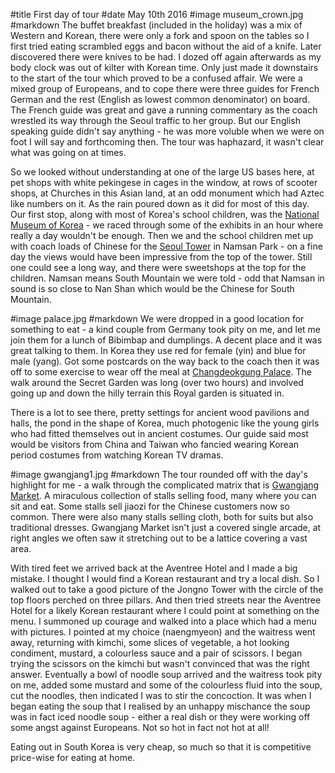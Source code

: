 #title First day of tour
#date May 10th 2016
#image museum_crown.jpg
#markdown
The buffet breakfast (included in the holiday) was a mix of Western and Korean, there were only a fork
and spoon on the tables so I first tried eating scrambled eggs and bacon without the aid of a knife.
Later discovered there were knives to be had. I dozed off again afterwards as my body clock was out of
kilter with Korean time. Only just made it downstairs to the start of the tour which proved to be a
confused affair. We were a mixed group of Europeans, and to cope there were three guides for French
German and the rest (English as lowest common denominator) on board. The French guide was great and
gave a running commentary as the coach wrestled its way through the Seoul traffic to her group. But our
English speaking guide didn't say anything - he was more voluble when we were on foot I will say and
forthcoming then. The tour was haphazard, it wasn't clear what was going on at times.

So we looked without understanding at one of the large US bases here, at pet shops with white pekingese
in cages in the window, at rows of scooter shops, at Churches in this Asian land, at an odd monument
which had Aztec like numbers on it. As the rain poured down as it did for most of this day. Our first
stop, along with most of Korea's school children, was the
[National Museum of Korea](http://www.museum.go.kr/site/eng/home) - we raced through some of the
exhibits in an hour where really a day wouldn't be enough. Then we and the school children met up
with coach loads of Chinese for the [Seoul Tower](http://www.nseoultower.co.kr/eng/) in Namsan Park -
on a fine day the views would have been impressive from the top of the tower. Still one could see a
long way, and there were sweetshops at the top for the children. Namsan means South Mountain we were
told - odd that Namsan in sound is so close to Nan Shan which would be the Chinese for South Mountain.

#image palace.jpg
#markdown
We were dropped in a good location for something to eat - a kind couple from Germany took pity on me,
and let me join them for a lunch of Bibimbap and dumplings. A decent place and it was great talking to
them. In Korea they use red for female (yin) and blue for male (yang). Got some postcards on the way
back to the coach then it was off to some exercise to wear off the meal at
[Changdeokgung Palace](http://cdg.go.kr/eng/). The walk around the Secret Garden was
long (over two hours) and involved going up and down the hilly terrain this Royal garden is situated in.

There is a lot to see there, pretty settings for ancient wood pavilions and halls, the pond in the
shape of Korea, much photogenic like the young girls who had fitted themselves out in ancient costumes.
Our guide said most would be visitors from China and Taiwan who fancied wearing Korean period costumes
from watching Korean TV dramas.

#image gwangjang1.jpg
#markdown
The tour rounded off with the day's highlight for me - a walk through the complicated matrix that is
[Gwangjang Market](http://english.visitkorea.or.kr/enu/SHP/SH_EN_7_2.jsp?cid=273761).
A miraculous collection of stalls selling food, many where you can sit and eat. Some
stalls sell jiaozi for the Chinese customers now so common. There were also many stalls selling cloth, both
for suits but also traditional dresses. Gwangjang Market isn't just a covered single arcade, at right
angles we often saw it stretching out to be a lattice covering a vast area.

With tired feet we arrived back at the Aventree Hotel and I made a big mistake. I thought I would
find a Korean restaurant and try a local dish. So I walked out to take a good picture of the Jongno
Tower with the circle of the top floors perched on three pillars. And then tried streets near the
Aventree Hotel for a likely Korean restaurant where I could point at something on the menu.
I summoned up courage and walked into a place which had a menu with pictures. I pointed at my choice
(naengmyeon) and the waitress went away, returning with kimchi, some slices of vegetable, a hot
looking condiment, mustard, a colourless sauce and a pair of scissors. I began trying the
scissors on the kimchi but wasn't convinced that was the right answer. Eventually a bowl of
noodle soup arrived and the waitress took pity on me, added some mustard and some of the
colourless fluid into the soup, cut the noodles, then indicated I was to stir the concoction. It
was when I began eating the soup that I realised by an unhappy mischance the soup was in fact
iced noodle soup - either a real dish or they were working off some angst against Europeans.
Not so hot in fact not hot at all!

Eating out in South Korea is very cheap, so much so that it is competitive price-wise for eating at home.
